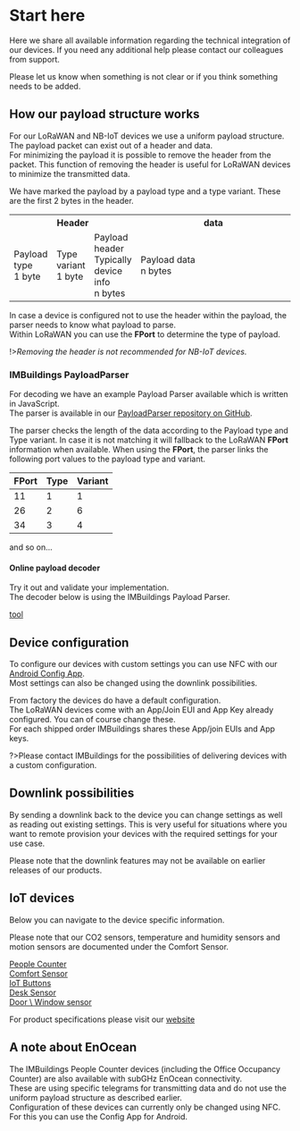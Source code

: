 # Start here

Here we share all available information regarding the technical integration of our devices.
If you need any additional help please contact our colleagues from support.

Please let us know when something is not clear or if you think something needs to be added.

## How our payload structure works
For our LoRaWAN and NB-IoT devices we use a uniform payload structure. The payload packet can exist out of a header and data.<br>
For minimizing the payload it is possible to remove the header from the packet. This function of removing the header is useful for LoRaWAN devices to minimize the transmitted data.

We have marked the payload by a payload type and a type variant. These are the first 2 bytes in the header.

<table>
<tr>
    <th class="payload-header" colspan="3">Header</td>
    <th class="payload-data" width="300">data</td>
</tr>
<tr class="table-details">
    <td>Payload<br>type<br>1 byte</td>
    <td >Type<br>variant<br>1 byte</td>
    <td>Payload header<br>Typically device info<br>n bytes</td>
    <td>Payload data<br>n bytes</td>
</tr>
</table>

In case a device is configured not to use the header within the payload, the parser needs to know what payload to parse.<br>
Within LoRaWAN you can use the **FPort** to determine the type of payload.

!>*Removing the header is not recommended for NB-IoT devices.*

### IMBuildings PayloadParser
For decoding we have an example Payload Parser available which is written in JavaScript.\
The parser is available in our [PayloadParser repository on GitHub](https://github.com/IMBUILDINGS/PayloadParser).

The parser checks the length of the data according to the Payload type and Type variant. In case it is not matching it will fallback to the LoRaWAN **FPort** information when available.
When using the **FPort**, the parser links the following port values to the payload type and variant.

|FPort|Type|Variant|
|-----|----|-------|
|11|1|1|
|26|2|6|
|34|3|4|
and so on...

#### Online payload decoder
Try it out and validate your implementation.<br>
The decoder below is using the IMBuildings Payload Parser.

[tool](./tool.html ':include type=iframe  height=500px')

## Device configuration
To configure our devices with custom settings you can use NFC with our [Android Config App](https://support.imbuildings.com/Config-App).<br>
Most settings can also be changed using the downlink possibilities.

From factory the devices do have a default configuration.<br>
The LoRaWAN devices come with an App/Join EUI and App Key already configured. You can of course change these.<br>
For each shipped order IMBuildings shares these App/join EUIs and App keys.

?>Please contact IMBuildings for the possibilities of delivering devices with a custom configuration.

## Downlink possibilities
By sending a downlink back to the device you can change settings as well as reading out existing settings. This is very useful for situations where you want to remote provision your devices with the required settings for your use case.

Please note that the downlink features may not be available on earlier releases of our products.

## IoT devices
Below you can navigate to the device specific information.

Please note that our CO2 sensors, temperature and humidity sensors and motion sensors are documented under the Comfort Sensor.

[People Counter](./reference-guide/people-counter/)<br>
[Comfort Sensor](./reference-guide/comfort-sensor/)<br>
[IoT Buttons](./reference-guide/buttons/)<br>
[Desk Sensor](./reference-guide/desk-sensor/)<br>
[Door \ Window sensor]()

For product specifications please visit our [website](https://www.imbuildings.com)

## A note about EnOcean
The IMBuildings People Counter devices (including the Office Occupancy Counter) are also available with subGHz EnOcean connectivity.\
These are using specific telegrams for transmitting data and do not use the uniform payload structure as described earlier.\
Configuration of these devices can currently only be changed using NFC. For this you can use the Config App for Android.
